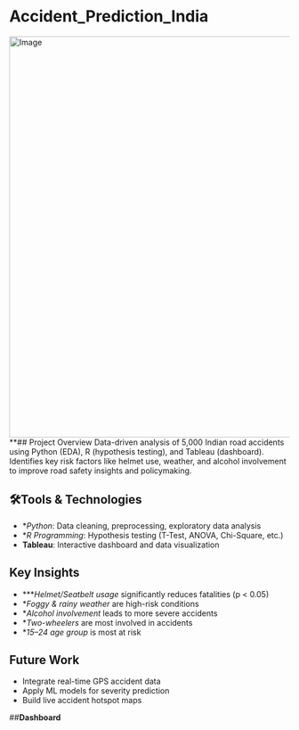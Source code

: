 # Accident_Prediction_India
<img width="1280" height="720" alt="Image" src="https://github.com/user-attachments/assets/134dd2d2-c0bf-4480-9bf9-d05bd00d15f7" />
**##  Project Overview
Data-driven analysis of 5,000 Indian road accidents using Python (EDA), R (hypothesis testing), and Tableau (dashboard). Identifies key risk factors like helmet use, weather, and alcohol involvement to improve road safety insights and policymaking.

## 🛠Tools & Technologies
- **Python*: Data cleaning, preprocessing, exploratory data analysis
- **R Programming*: Hypothesis testing (T-Test, ANOVA, Chi-Square, etc.)
- **Tableau**: Interactive dashboard and data visualization

##  Key Insights
- ****Helmet/Seatbelt usage* significantly reduces fatalities (p < 0.05)
- **Foggy & rainy weather* are high-risk conditions
- **Alcohol involvement* leads to more severe accidents
- **Two-wheelers* are most involved in accidents
- **15–24 age group* is most at risk

##  Future Work
- Integrate real-time GPS accident data
- Apply ML models for severity prediction
- Build live accident hotspot maps

##**Dashboard**
